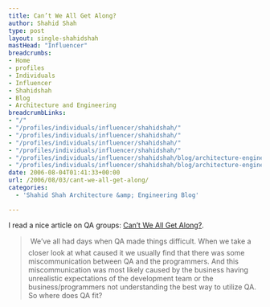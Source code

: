 ```yaml
---
title: Can’t We All Get Along?
author: Shahid Shah
type: post
layout: single-shahidshah
mastHead: "Influencer"
breadcrumbs:
- Home
- profiles
- Individuals
- Influencer
- Shahidshah
- Blog
- Architecture and Engineering
breadcrumbLinks:
- "/"
- "/profiles/individuals/influencer/shahidshah/"
- "/profiles/individuals/influencer/shahidshah/"
- "/profiles/individuals/influencer/shahidshah/"
- "/profiles/individuals/influencer/shahidshah/"
- "/profiles/individuals/influencer/shahidshah/blog/architecture-engineering/"
- "/profiles/individuals/influencer/shahidshah/blog/architecture-engineering/"
date: 2006-08-04T01:41:33+00:00
url: /2006/08/03/cant-we-all-get-along/
categories:
  - 'Shahid Shah Architecture &amp; Engineering Blog'

---
```

I read a nice article on QA groups: [Can&#8217;t We All Get Along?][1].

>  We&#8217;ve all had days when QA made things difficult. When we take a closer look at what caused it we usually find that there was some miscommunication between QA and the programmers. And this miscommunication was most likely caused by the business having unrealistic expectations of the development team or the business/programmers not understanding the best way to utilize QA. So where does QA fit?

 [1]: http://jdj.sys-con.com/read/252268.htm
